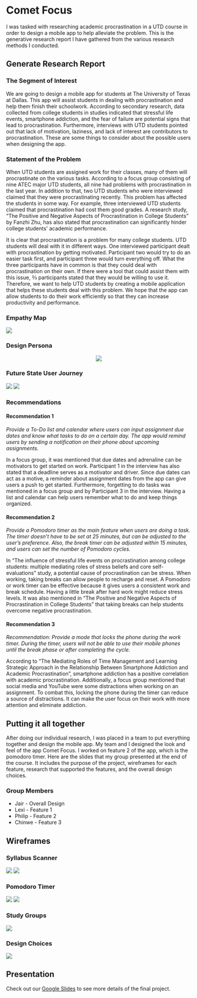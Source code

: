 <h1>Comet Focus</h1>

<p>I was tasked with researching academic procrastination in a UTD course in order to design a mobile app to help alleviate the problem. This is the generative research report I have gathered from the various research methods I conducted.</p>

<h2>Generate Research Report</h2>

<h3>The Segment of Interest</h3>

<p>
We are going to design a mobile app for students at The University of Texas at Dallas. This app will assist students in dealing with procrastination and help them finish their schoolwork. According to secondary research, data collected from college students in studies indicated that stressful life events, smartphone addiction, and the fear of failure are potential signs that lead to procrastination. Furthermore, interviews with UTD students pointed out that lack of motivation, laziness, and lack of interest are contributors to procrastination. These are some things to consider about the possible users when designing the app.
</p>

<h3>Statement of the Problem</h3>

<p>
When UTD students are assigned work for their classes, many of them will procrastinate on the various tasks. According to a focus group consisting of nine ATEC major UTD students, all nine had problems with procrastination in the last year. In addition to that, two UTD students who were interviewed claimed that they were procrastinating recently. This problem has affected the students in some way. For example, three interviewed UTD students claimed that procrastination had cost them good grades. A research study, “The Positive and Negative Aspects of Procrastination in College Students” by Fanzhi Zhu, has also stated that procrastination can significantly hinder college students' academic performance.
</p>

<p>
It is clear that procrastination is a problem for many college students. UTD students will deal with it in different ways. One interviewed participant dealt with procrastination by getting motivated. Participant two would try to do an easier task first, and participant three would turn everything off. What the three participants have in common is that they could deal with procrastination on their own. If there were a tool that could assist them with this issue, ⅔ participants stated that they would be willing to use it. Therefore, we want to help UTD students by creating a mobile application that helps these students deal with this problem. We hope that the app can allow students to do their work efficiently so that they can increase productivity and performance. 
</p>

<h3>Empathy Map</h3>

<img src="./Files/Empathy Map.png">

<h3>Design Persona</h3>

<div align="center">
  <img src="./Files/Design Persona.png">
</div>

<h3>Future State User Journey</h3>

<img src="./Files/Future State User Journey 1.png">
<img src="./Files/Future State User Journey 2.png">

<h3>Recommendations</h3>

<h4>Recommendation 1</h4>

<p><em>Provide a To-Do list and calendar where users can input assignment due dates and know what tasks to do on a certain day. The app would remind users by sending a notification on their phone about upcoming assignments.</em></p>

<p>
In a focus group, it was mentioned that due dates and adrenaline can be motivators to get started on work. Participant 1 in the interview has also stated that a deadline serves as a motivator and driver. Since due dates can act as a motive, a reminder about assignment dates from the app can give users a push to get started. Furthermore, forgetting to do tasks was mentioned in a focus group and by Participant 3 in the interview. Having a list and calendar can help users remember what to do and keep things organized. 
</p>

<h4>Recommendation 2</h4>

<p>
  <em>
  Provide a Pomodoro timer as the main feature when users are doing a task. The timer doesn’t have to be set at 25 minutes, but can be adjusted to the user’s preference. Also, the break timer can be adjusted within 15 minutes, and users can set the number of Pomodoro cycles.
  </em>
</p>

<p>
  In “The influence of stressful life events on procrastination among college students: multiple mediating roles of stress beliefs and core self-evaluations” study, a potential cause of procrastination can be stress. When working, taking breaks can allow people to recharge and reset. A Pomodoro or work timer can be effective because it gives users a consistent work and break schedule. Having a little break after hard work might reduce stress levels. It was also mentioned in “The Positive and Negative Aspects of Procrastination in College Students” that taking breaks can help students overcome negative procrastination.
</p>

<h4>Recommendation 3</h4>

<p>
  <em>Recommendation: Provide a mode that locks the phone during the work timer. During the timer, users will not be able to use their mobile phones until the break phase or after completing the cycle.</em>
</p>

<p>
According to “The Mediating Roles of Time Management and Learning Strategic Approach in the Relationship Between Smartphone Addiction and Academic Procrastination”,  smartphone addiction has a positive correlation with academic procrastination. Additionally, a focus group mentioned that social media and YouTube were some distractions when working on an assignment. To combat this, locking the phone during the timer can reduce a source of distractions. It can make the user focus on their work with more attention and eliminate addiction. 
</p>

<h2>Putting it all together</h2>

<p>
After doing our individual research, I was placed in a team to put everything together and design the mobile app. My team and I designed the look and feel of the app Comet Focus. I worked on feature 2 of the app, which is the pomodoro timer. Here are the slides that my group presented at the end of the course. It includes the purpose of the project, wireframes for each feature, research that supported the features, and the overall design choices. 
</p>

<h3>Group Members</h3>

<ul>
  <li>Jair - Overall Design</li>
  <li>Lexi - Feature 1</li>
  <li>Philip - Feature 2</li>
  <li>Chinwe - Feature 3</li>
</ul>

<h2>Wireframes</h2>

<h3>Syllabus Scanner</h3>

<img src="./Files/Syllabus Scanner.png">
<img src="./Files/Syllabus Scanner 2.png">

<h3>Pomodoro Timer</h3>

<img src="./Files/Pomodoro Timer.png">
<img src="./Files/Pomodoro Timer 2.png">

<h3>Study Groups</h3>

<img src="./Files/Study Groups.png">

<h3>Design Choices</h3>

<img src="./Files/Branding.png">

<h2>Presentation</h2>

<p>Check out our <a href="https://docs.google.com/presentation/d/1Bs_FYXNZZEEwO4lwm_4dOlhqkzJ1TX7yHN9UzUg5PY0/edit?usp=sharing">Google Slides</a> to see more details of the final project.</p>





